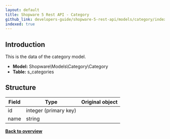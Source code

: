 ```yaml
---
layout: default
title: Shopware 5 Rest API - Category
github_link: developers-guide/shopware-5-rest-api/models/category/index.md
indexed: true
---
```


## Introduction

This is the data of the category model.

* **Model:** Shopware\Models\Category\Category
* **Table:** s_categories

## Structure

| Field                 | Type                  | Original object                                       |
|-----------------------|-----------------------|-------------------------------------------------------|
| id            	    | integer (primary key) |                                                       |
| name                  | string                |                                                       |

**[Back to overview](../)**